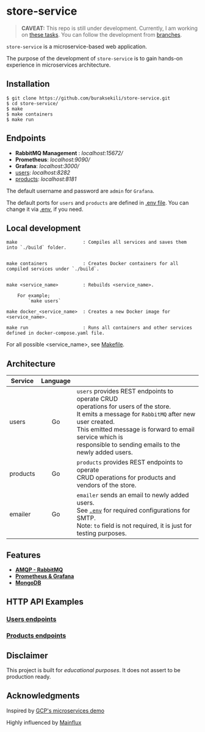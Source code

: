# store-service

> **CAVEAT:** This repo is still under development. Currently, I am working on [these tasks](https://github.com/buraksekili/store-service/issues/3).
> You can follow the development from [branches](https://github.com/buraksekili/store-service/branches).

`store-service` is a microservice-based web application. 


The purpose of the development of `store-service` is to gain hands-on experience in microservices architecture.


## Installation

```console
$ git clone https://github.com/buraksekili/store-service.git
$ cd store-service/
$ make
$ make containers
$ make run
```

## Endpoints
- **RabbitMQ Management**   : *localhost:15672/*
- **Prometheus**: *localhost:9090/*
- **Grafana**: *localhost:3000/*
- [users](https://github.com/buraksekili/store-service/tree/master/users): *localhost:8282*
- [products](https://github.com/buraksekili/store-service/tree/master/products): *localhost:8181*

The default username and password are `admin` for `Grafana`.

The default ports for `users` and `products` are defined in [.env file](https://github.com/buraksekili/store-service/blob/master/docker/.env). You can change it via [.env](https://github.com/buraksekili/store-service/blob/master/docker/.env), if you need.

## Local development

```
make                        : Compiles all services and saves them into `./build` folder.


make containers             : Creates Docker containers for all compiled services under `./build`.


make <service_name>         : Rebuilds <service_name>.

    For example;
        `make users`

make docker_<service_name>  : Creates a new Docker image for <service_name>.

make run                    : Runs all containers and other services defined in docker-compose.yaml file.
```

For all possible <service_name>, see [Makefile](https://github.com/buraksekili/store-service/blob/bd576d5ae6bd13867932bed7ec106a24b6f1625d/Makefile#L1).

## Architecture

| Service       |  Language      | |
| ------------- |:-------------:| -----|
| users  |   Go          | `users` provides REST endpoints to operate CRUD <br/> operations for users of the store. <br/> It emits a message for `RabbitMQ` after new user created. <br/> This emitted message is forward to email service which is <br/> responsible to sending emails to the newly added users.|
| products  |   Go          | `products` provides REST endpoints to operate <br/> CRUD operations for products and vendors of the store.   |
| emailer  |   Go          |  `emailer` sends an email to newly added users. <br /> See [`.env`](https://github.com/buraksekili/store-service/blob/master/docker/.env) for required configurations for SMTP. <br />Note: `to` field is not required, it is just for testing purposes.|

## Features

- [**AMQP - RabbitMQ**](https://github.com/buraksekili/store-service/tree/master/amqp)
- [**Prometheus & Grafana**](https://github.com/buraksekili/store-service/tree/master/metrics)
- [**MongoDB**](https://github.com/buraksekili/store-service/tree/master/db/mongo)

## HTTP API Examples

### [Users endpoints](https://github.com/buraksekili/store-service/tree/gokit/users)
### [Products endpoints](https://github.com/buraksekili/store-service/tree/gokit/products)

## Disclaimer

This project is built for *educational purposes*. It does not assert to be production ready. 

## Acknowledgments

Inspired by [GCP's microservices demo](https://github.com/GoogleCloudPlatform/microservices-demo)

Highly influenced by [Mainflux](https://github.com/mainflux/mainflux) 